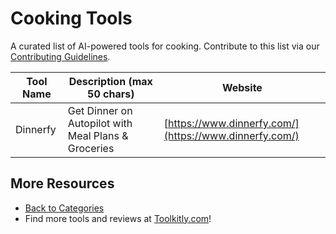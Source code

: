 # Cooking Tools

A curated list of AI-powered tools for cooking. Contribute to this list via our [Contributing Guidelines](../CONTRIBUTING.md).

| Tool Name | Description (max 50 chars) | Website |
|-----------|----------------------------|---------|
| Dinnerfy | Get Dinner on Autopilot with Meal Plans & Groceries | [https://www.dinnerfy.com/](https://www.dinnerfy.com/) |

## More Resources
- [Back to Categories](../README.md)
- Find more tools and reviews at [Toolkitly.com](https://toolkitly.com)!
